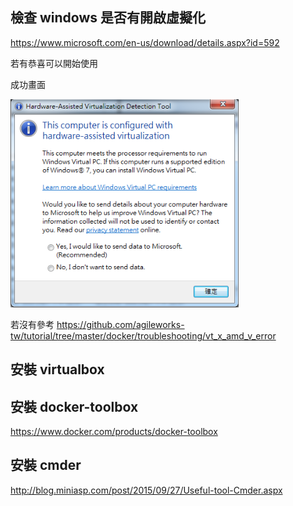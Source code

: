 
## 檢查 windows 是否有開啟虛擬化

https://www.microsoft.com/en-us/download/details.aspx?id=592

若有恭喜可以開始使用

成功畫面

![](assets/week1-29389.png)

若沒有參考 https://github.com/agileworks-tw/tutorial/tree/master/docker/troubleshooting/vt_x_amd_v_error



## 安裝 virtualbox


## 安裝 docker-toolbox

https://www.docker.com/products/docker-toolbox

## 安裝 cmder

http://blog.miniasp.com/post/2015/09/27/Useful-tool-Cmder.aspx
